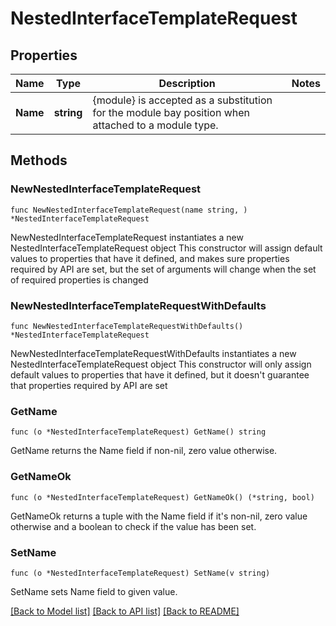# NestedInterfaceTemplateRequest

## Properties

Name | Type | Description | Notes
------------ | ------------- | ------------- | -------------
**Name** | **string** |          {module} is accepted as a substitution for the module bay position when attached to a module type.          | 

## Methods

### NewNestedInterfaceTemplateRequest

`func NewNestedInterfaceTemplateRequest(name string, ) *NestedInterfaceTemplateRequest`

NewNestedInterfaceTemplateRequest instantiates a new NestedInterfaceTemplateRequest object
This constructor will assign default values to properties that have it defined,
and makes sure properties required by API are set, but the set of arguments
will change when the set of required properties is changed

### NewNestedInterfaceTemplateRequestWithDefaults

`func NewNestedInterfaceTemplateRequestWithDefaults() *NestedInterfaceTemplateRequest`

NewNestedInterfaceTemplateRequestWithDefaults instantiates a new NestedInterfaceTemplateRequest object
This constructor will only assign default values to properties that have it defined,
but it doesn't guarantee that properties required by API are set

### GetName

`func (o *NestedInterfaceTemplateRequest) GetName() string`

GetName returns the Name field if non-nil, zero value otherwise.

### GetNameOk

`func (o *NestedInterfaceTemplateRequest) GetNameOk() (*string, bool)`

GetNameOk returns a tuple with the Name field if it's non-nil, zero value otherwise
and a boolean to check if the value has been set.

### SetName

`func (o *NestedInterfaceTemplateRequest) SetName(v string)`

SetName sets Name field to given value.



[[Back to Model list]](../README.md#documentation-for-models) [[Back to API list]](../README.md#documentation-for-api-endpoints) [[Back to README]](../README.md)


